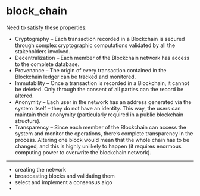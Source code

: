 # block_chain
Need to satisfy these properties:
- Cryptography – Each transaction recorded in a Blockchain is secured through complex cryptographic computations validated by all the stakeholders involved.
- Decentralization – Each member of the Blockchain network has access to the complete database.
- Provenance – The origin of every transaction contained in the Blockchain ledger can be tracked and monitored.
- Immutability – Once a transaction is recorded in a Blockchain, it cannot be deleted. Only through the consent of all parties can the record be altered.
- Anonymity – Each user in the network has an address generated via the system itself – they do not have an identity. This way, the users can maintain their anonymity (particularly required in a public blockchain structure).
- Transparency – Since each member of the Blockchain can access the system and monitor the operations, there’s complete transparency in the process. Altering one block would mean that the whole chain has to be changed, and this is highly unlikely to happen (it requires enormous computing power to overwrite the blockchain network). 

------------------------------------------------------------

- creating the network
- broadcasting blocks and validating them
- select and implement a consensus algo
- 
